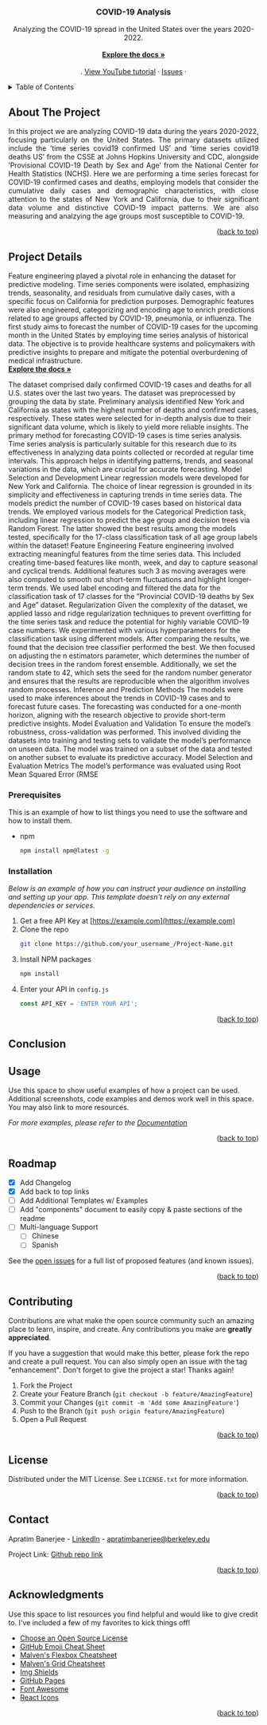 

  <h3 align="center">COVID-19 Analysis</h3>

  <p align="center">
    Analyzing the COVID-19 spread in the United States over the years 2020-2022.
    <br /> <br />
    <a href="https://github.com/Apratim08/COVID-19-Analysis"><strong>Explore the docs »</strong></a>
    <br />
    <br />
    .
    <a href="https://www.youtube.com/watch?v=XPJm1Naw9_E">View YouTube tutorial</a>
    ·
    <a href="https://github.com/Apratim08/COVID-19-Analysis/issues">Issues</a>
    ·
  </p>
</div> 



<!-- TABLE OF CONTENTS -->
<details>
  <summary>Table of Contents</summary>
  <ol>
    <li>
      <a href="#about-the-project">About The Project</a>
      <ul>
        <li><a href="#built-with">Built With</a></li>
      </ul>
    </li>
    <li>
      <a href="#getting-started">Getting Started</a>
      <ul>
        <li><a href="#prerequisites">Prerequisites</a></li>
        <li><a href="#installation">Installation</a></li>
      </ul>
    </li>
    <li><a href="#usage">Usage</a></li>
    <li><a href="#roadmap">Roadmap</a></li>
    <li><a href="#contributing">Contributing</a></li>
    <li><a href="#license">License</a></li>
    <li><a href="#contact">Contact</a></li>
    <li><a href="#acknowledgments">Acknowledgments</a></li>
  </ol>
</details>



<!-- ABOUT THE PROJECT -->
## About The Project
  <p align="justify">
In this project we are analyzing COVID-19 data during the years 2020-2022, focusing particularly on the United States. The primary datasets utilized include the ’time series covid19 confirmed US’ and ’time series covid19 deaths US’ from
the CSSE at Johns Hopkins University and CDC, alongside ’Provisional COVID-19 Death by Sex and Age’ from the National Center for Health Statistics (NCHS). 
Here we are performing a time series forecast for COVID-19 confirmed cases and deaths, employing models that consider the cumulative daily cases and demographic
characteristics, with close attention to the states of New York and California, due to their
significant data volume and distinctive COVID-19 impact patterns. We are also measuring and analzying
the age groups most susceptible to COVID-19.
  </p>

<p align="right">(<a href="#readme-top">back to top</a>)</p>



<!-- GETTING STARTED -->
## Project Details

Feature engineering played a pivotal role in enhancing the dataset for predictive modeling. Time series
components were isolated, emphasizing trends, seasonality, and residuals from cumulative daily cases, with a
specific focus on California for prediction purposes. Demographic features were also engineered, categorizing
and encoding age to enrich predictions related to age groups affected by COVID-19, pneumonia, or influenza.
The first study aims to forecast the number of COVID-19 cases for the upcoming month in the United
States by employing time series analysis of historical data. The objective is to provide healthcare systems
and policymakers with predictive insights to prepare and mitigate the potential overburdening of medical
infrastructure.
<br />
<a href="https://github.com/Apratim08/COVID-19-Analysis"><strong>Explore the docs »</strong></a>

The dataset comprised daily confirmed COVID-19 cases and deaths for all U.S. states over the last two
years. The dataset was preprocessed by grouping the data by state. Preliminary analysis identified New York
and California as states with the highest number of deaths and confirmed cases, respectively. These states were
selected for in-depth analysis due to their significant data volume, which is likely to yield more reliable insights.
The primary method for forecasting COVID-19 cases is time series analysis. Time series analysis is
particularly suitable for this research due to its effectiveness in analyzing data points collected or recorded at
regular time intervals. This approach helps in identifying patterns, trends, and seasonal variations in the
data, which are crucial for accurate forecasting.
Model Selection and Development
Linear regression models were developed for New York and California. The choice of linear regression is
grounded in its simplicity and effectiveness in capturing trends in time series data. The models predict the
number of COVID-19 cases based on historical data trends.
We employed various models for the Categorical Prediction task, including linear regression to predict
the age group and decision trees via Random Forest. The latter showed the best results among the models
tested, specifically for the 17-class classification task of all age group labels within the dataset!
Feature Engineering
Feature engineering involved extracting meaningful features from the time series data. This included creating
time-based features like month, week, and day to capture seasonal and cyclical trends. Additional features such
3
as moving averages were also computed to smooth out short-term fluctuations and highlight longer-term trends.
We used label encoding and filtered the data for the classification task of 17 classes for the ”Provincial
COVID-19 deaths by Sex and Age” dataset.
Regularization
Given the complexity of the dataset, we applied lasso and ridge regularization techniques to prevent overfitting
for the time series task and reduce the potential for highly variable COVID-19 case numbers.
We experimented with various hyperparameters for the classification task using different models. After
comparing the results, we found that the decision tree classifier performed the best. We then focused on
adjusting the n estimators parameter, which determines the number of decision trees in the random forest
ensemble. Additionally, we set the random state to 42, which sets the seed for the random number generator
and ensures that the results are reproducible when the algorithm involves random processes.
Inference and Prediction Methods
The models were used to make inferences about the trends in COVID-19 cases and to forecast future cases.
The forecasting was conducted for a one-month horizon, aligning with the research objective to provide
short-term predictive insights.
Model Evaluation and Validation
To ensure the model’s robustness, cross-validation was performed. This involved dividing the datasets into
training and testing sets to validate the model’s performance on unseen data. The model was trained on a
subset of the data and tested on another subset to evaluate its predictive accuracy.
Model Selection and Evaluation Metrics
The model’s performance was evaluated using Root Mean Squared Error (RMSE

### Prerequisites

This is an example of how to list things you need to use the software and how to install them.
* npm
  ```sh
  npm install npm@latest -g
  ```

### Installation

_Below is an example of how you can instruct your audience on installing and setting up your app. This template doesn't rely on any external dependencies or services._

1. Get a free API Key at [https://example.com](https://example.com)
2. Clone the repo
   ```sh
   git clone https://github.com/your_username_/Project-Name.git
   ```
3. Install NPM packages
   ```sh
   npm install
   ```
4. Enter your API in `config.js`
   ```js
   const API_KEY = 'ENTER YOUR API';
   ```

<p align="right">(<a href="#readme-top">back to top</a>)</p>

## Conclusion



<!-- USAGE EXAMPLES -->
## Usage

Use this space to show useful examples of how a project can be used. Additional screenshots, code examples and demos work well in this space. You may also link to more resources.

_For more examples, please refer to the [Documentation](https://example.com)_

<p align="right">(<a href="#readme-top">back to top</a>)</p>



<!-- ROADMAP -->
## Roadmap

- [x] Add Changelog
- [x] Add back to top links
- [ ] Add Additional Templates w/ Examples
- [ ] Add "components" document to easily copy & paste sections of the readme
- [ ] Multi-language Support
    - [ ] Chinese
    - [ ] Spanish

See the [open issues](https://github.com/othneildrew/Best-README-Template/issues) for a full list of proposed features (and known issues).

<p align="right">(<a href="#readme-top">back to top</a>)</p>



<!-- CONTRIBUTING -->
## Contributing

Contributions are what make the open source community such an amazing place to learn, inspire, and create. Any contributions you make are **greatly appreciated**.

If you have a suggestion that would make this better, please fork the repo and create a pull request. You can also simply open an issue with the tag "enhancement".
Don't forget to give the project a star! Thanks again!

1. Fork the Project
2. Create your Feature Branch (`git checkout -b feature/AmazingFeature`)
3. Commit your Changes (`git commit -m 'Add some AmazingFeature'`)
4. Push to the Branch (`git push origin feature/AmazingFeature`)
5. Open a Pull Request

<p align="right">(<a href="#readme-top">back to top</a>)</p>



<!-- LICENSE -->
## License

Distributed under the MIT License. See `LICENSE.txt` for more information.

<p align="right">(<a href="#readme-top">back to top</a>)</p>



<!-- CONTACT -->
## Contact

Apratim Banerjee - [LinkedIn](https://www.linkedin.com/in/banerjee-apratim/) - apratimbanerjee@berkeley.edu

Project Link: [Github repo link](https://github.com/Apratim08/COVID-19-Analysis)

<p align="right">(<a href="#readme-top">back to top</a>)</p>



<!-- ACKNOWLEDGMENTS -->
## Acknowledgments

Use this space to list resources you find helpful and would like to give credit to. I've included a few of my favorites to kick things off!

* [Choose an Open Source License](https://choosealicense.com)
* [GitHub Emoji Cheat Sheet](https://www.webpagefx.com/tools/emoji-cheat-sheet)
* [Malven's Flexbox Cheatsheet](https://flexbox.malven.co/)
* [Malven's Grid Cheatsheet](https://grid.malven.co/)
* [Img Shields](https://shields.io)
* [GitHub Pages](https://pages.github.com)
* [Font Awesome](https://fontawesome.com)
* [React Icons](https://react-icons.github.io/react-icons/search)

<p align="right">(<a href="#readme-top">back to top</a>)</p>



<!-- MARKDOWN LINKS & IMAGES -->
<!-- https://www.markdownguide.org/basic-syntax/#reference-style-links -->
[contributors-shield]: https://img.shields.io/github/contributors/othneildrew/Best-README-Template.svg?style=for-the-badge
[contributors-url]: https://github.com/othneildrew/Best-README-Template/graphs/contributors
[forks-shield]: https://img.shields.io/github/forks/othneildrew/Best-README-Template.svg?style=for-the-badge
[forks-url]: https://github.com/othneildrew/Best-README-Template/network/members
[stars-shield]: https://img.shields.io/github/stars/othneildrew/Best-README-Template.svg?style=for-the-badge
[stars-url]: https://github.com/othneildrew/Best-README-Template/stargazers
[issues-shield]: https://img.shields.io/github/issues/othneildrew/Best-README-Template.svg?style=for-the-badge
[issues-url]: https://github.com/othneildrew/Best-README-Template/issues
[license-shield]: https://img.shields.io/github/license/othneildrew/Best-README-Template.svg?style=for-the-badge
[license-url]: https://github.com/othneildrew/Best-README-Template/blob/master/LICENSE.txt
[linkedin-shield]: https://img.shields.io/badge/-LinkedIn-black.svg?style=for-the-badge&logo=linkedin&colorB=555
[linkedin-url]: https://linkedin.com/in/othneildrew
[product-screenshot]: images/screenshot.png
[Next.js]: https://img.shields.io/badge/next.js-000000?style=for-the-badge&logo=nextdotjs&logoColor=white
[Next-url]: https://nextjs.org/
[React.js]: https://img.shields.io/badge/React-20232A?style=for-the-badge&logo=react&logoColor=61DAFB
[React-url]: https://reactjs.org/
[Vue.js]: https://img.shields.io/badge/Vue.js-35495E?style=for-the-badge&logo=vuedotjs&logoColor=4FC08D
[Vue-url]: https://vuejs.org/
[Angular.io]: https://img.shields.io/badge/Angular-DD0031?style=for-the-badge&logo=angular&logoColor=white
[Angular-url]: https://angular.io/
[Svelte.dev]: https://img.shields.io/badge/Svelte-4A4A55?style=for-the-badge&logo=svelte&logoColor=FF3E00
[Svelte-url]: https://svelte.dev/
[Laravel.com]: https://img.shields.io/badge/Laravel-FF2D20?style=for-the-badge&logo=laravel&logoColor=white
[Laravel-url]: https://laravel.com
[Bootstrap.com]: https://img.shields.io/badge/Bootstrap-563D7C?style=for-the-badge&logo=bootstrap&logoColor=white
[Bootstrap-url]: https://getbootstrap.com
[JQuery.com]: https://img.shields.io/badge/jQuery-0769AD?style=for-the-badge&logo=jquery&logoColor=white
[JQuery-url]: https://jquery.com 
